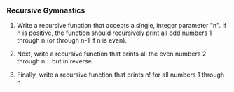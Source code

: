### Recursive Gymnastics


1.   Write a recursive function that accepts a single, integer parameter "n". If n is positive, the function should recursively print all odd numbers 1 through n (or through n-1 if n is even).

2.   Next, write a recursive function that prints all the even numbers 2 through n... but in reverse.

3.   Finally, write a recursive function that prints n! for all numbers 1 through n.

